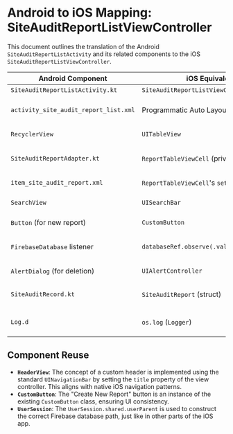 # Android to iOS Mapping: SiteAuditReportListViewController

This document outlines the translation of the Android `SiteAuditReportListActivity` and its related components to the iOS `SiteAuditReportListViewController`.

| Android Component | iOS Equivalent | Notes |
| --- | --- | --- |
| `SiteAuditReportListActivity.kt` | `SiteAuditReportListViewController.swift` | The core logic and UI container. |
| `activity_site_audit_report_list.xml` | Programmatic Auto Layout in `setupUI()` | The entire UI is built in code using `NSLayoutConstraint` for consistency with the existing iOS project. |
| `RecyclerView` | `UITableView` | The standard iOS component for displaying scrollable lists. |
| `SiteAuditReportAdapter.kt` | `ReportTableViewCell` (private class) | A custom `UITableViewCell` is created within the view controller file to handle the display of each report. |
| `item_site_audit_report.xml` | `ReportTableViewCell`'s `setupUI()` | The layout for each table row is defined programmatically within the cell class. |
| `SearchView` | `UISearchBar` | The native iOS component for search functionality. |
| `Button` (for new report) | `CustomButton` | Reusing the project's existing custom button class for a consistent look and feel. |
| `FirebaseDatabase` listener | `databaseRef.observe(.value)` | Firebase Realtime Database observation is used to fetch and listen for changes in the reports data. |
| `AlertDialog` (for deletion) | `UIAlertController` | The native iOS way to present alerts and confirmation dialogs. |
| `SiteAuditRecord.kt` | `SiteAuditReport` (struct) | The existing `SiteAuditReport` struct in `CreateSiteAuditReportViewController.swift` is used as the data model. |
| `Log.d` | `os.log` (`Logger`) | Using the unified logging system for consistent logging practices as seen in `SubscriberCustomerCustViewController`. |

## Component Reuse

*   **`HeaderView`**: The concept of a custom header is implemented using the standard `UINavigationBar` by setting the `title` property of the view controller. This aligns with native iOS navigation patterns.
*   **`CustomButton`**: The "Create New Report" button is an instance of the existing `CustomButton` class, ensuring UI consistency.
*   **`UserSession`**: The `UserSession.shared.userParent` is used to construct the correct Firebase database path, just like in other parts of the iOS app.
